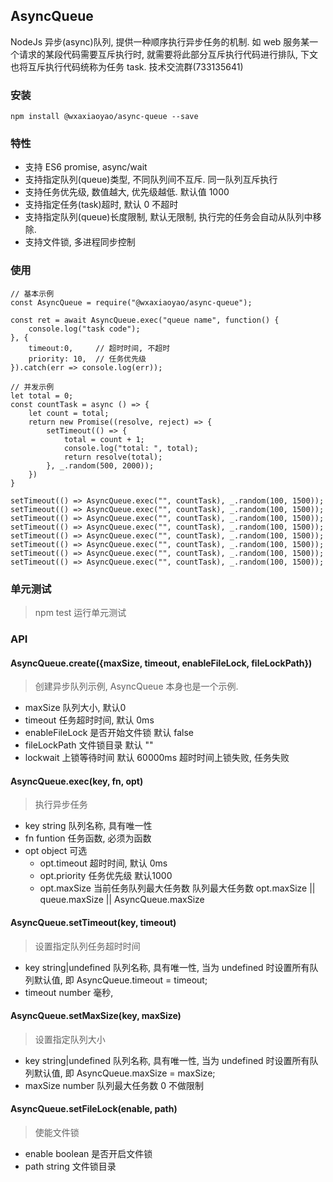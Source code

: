 
## AsyncQueue

NodeJs 异步(async)队列, 提供一种顺序执行异步任务的机制. 如 web 服务某一个请求的某段代码需要互斥执行时, 就需要将此部分互斥执行代码进行排队, 下文也将互斥执行代码统称为任务 task. 技术交流群(733135641)

### 安装
```
npm install @wxaxiaoyao/async-queue --save
```

### 特性

- 支持 ES6 promise, async/wait
- 支持指定队列(queue)类型, 不同队列间不互斥. 同一队列互斥执行
- 支持任务优先级, 数值越大, 优先级越低. 默认值 1000
- 支持指定任务(task)超时, 默认 0  不超时
- 支持指定队列(queue)长度限制, 默认无限制, 执行完的任务会自动从队列中移除.
- 支持文件锁, 多进程同步控制

### 使用

```
// 基本示例
const AsyncQueue = require("@wxaxiaoyao/async-queue");

const ret = await AsyncQueue.exec("queue name", function() {
	console.log("task code");
}, {
	timeout:0,     // 超时时间, 不超时
	priority: 10,  // 任务优先级
}).catch(err => console.log(err));

// 并发示例
let total = 0;
const countTask = async () => {
	let count = total;
	return new Promise((resolve, reject) => {
		setTimeout(() => {
			total = count + 1;
			console.log("total: ", total);
			return resolve(total);
		}, _.random(500, 2000));
	})
}

setTimeout(() => AsyncQueue.exec("", countTask), _.random(100, 1500));
setTimeout(() => AsyncQueue.exec("", countTask), _.random(100, 1500));
setTimeout(() => AsyncQueue.exec("", countTask), _.random(100, 1500));
setTimeout(() => AsyncQueue.exec("", countTask), _.random(100, 1500));
setTimeout(() => AsyncQueue.exec("", countTask), _.random(100, 1500));
setTimeout(() => AsyncQueue.exec("", countTask), _.random(100, 1500));
setTimeout(() => AsyncQueue.exec("", countTask), _.random(100, 1500));
setTimeout(() => AsyncQueue.exec("", countTask), _.random(100, 1500));
```

### 单元测试
> npm test 运行单元测试

### API

#### AsyncQueue.create({maxSize, timeout, enableFileLock, fileLockPath})
> 创建异步队列示例, AsyncQueue 本身也是一个示例.

- maxSize 队列大小, 默认0
- timeout 任务超时时间, 默认 0ms
- enableFileLock 是否开始文件锁 默认 false
- fileLockPath 文件锁目录 默认 ""
- lockwait 上锁等待时间 默认 60000ms 超时时间上锁失败, 任务失败

#### AsyncQueue.exec(key, fn, opt)
> 执行异步任务

- key string 队列名称, 具有唯一性
- fn funtion 任务函数, 必须为函数
- opt object 可选 
  - opt.timeout 超时时间, 默认 0ms 
  - opt.priority 任务优先级 默认1000
  - opt.maxSize 当前任务队列最大任务数   队列最大任务数 opt.maxSize || queue.maxSize || AsyncQueue.maxSize

#### AsyncQueue.setTimeout(key, timeout)
> 设置指定队列任务超时时间

- key string|undefined 队列名称, 具有唯一性, 当为 undefined 时设置所有队列默认值, 即 AsyncQueue.timeout = timeout;
- timeout number 毫秒, 

#### AsyncQueue.setMaxSize(key, maxSize)
> 设置指定队列大小

- key string|undefined 队列名称, 具有唯一性, 当为 undefined 时设置所有队列默认值, 即 AsyncQueue.maxSize = maxSize;
- maxSize number 队列最大任务数 0 不做限制

#### AsyncQueue.setFileLock(enable, path)
> 使能文件锁

- enable boolean 是否开启文件锁
- path string 文件锁目录



